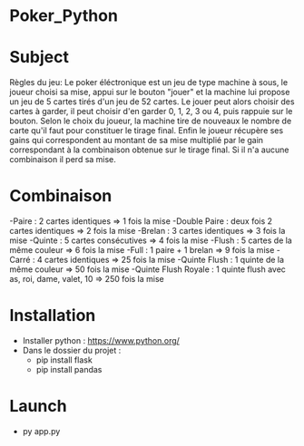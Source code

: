 # Poker_Python

# Subject
Règles du jeu: Le poker éléctronique est un jeu de type machine à sous, le joueur choisi sa mise, appui sur le bouton "jouer" et la machine lui propose un jeu de 5 cartes tirés d'un jeu de 52 cartes. Le jouer peut alors choisir des cartes à garder, il peut choisir d'en garder 0, 1, 2, 3 ou 4, puis rappuie sur le bouton. Selon le choix du joueur, la machine tire de nouveaux le nombre de carte qu'il faut pour constituer le tirage final. Enfin le joueur récupère ses gains qui correspondent au montant de sa mise multiplié par le gain correspondant à la combinaison obtenue sur le tirage final. Si il n'a aucune combinaison il perd sa mise.

# Combinaison
-Paire : 2 cartes identiques => 1 fois la mise
-Double Paire : deux fois 2 cartes identiques => 2 fois la mise
-Brelan : 3 cartes identiques => 3 fois la mise
-Quinte : 5 cartes consécutives => 4 fois la mise
-Flush : 5 cartes de la même couleur => 6 fois la mise
-Full : 1 paire + 1 brelan => 9 fois la mise
-Carré : 4 cartes identiques => 25 fois la mise
-Quinte Flush : 1 quinte de la même couleur => 50 fois la mise
-Quinte Flush Royale : 1 quinte flush avec as, roi, dame, valet, 10 => 250 fois la mise

# Installation 
- Installer python : https://www.python.org/
- Dans le dossier du projet : 
    - pip install flask
    - pip install pandas
    
# Launch
- py app.py
